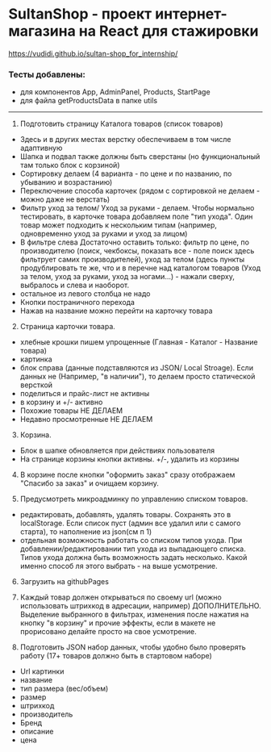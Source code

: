 # SultanShop - проект интернет-магазина на React для стажировки
https://vudidi.github.io/sultan-shop_for_internship/  
### Тесты добавлены:
- для компонентов App, AdminPanel, Products, StartPage 
- для файла getProductsData в папке utils

----------

1. Подготовить страницу Каталога товаров (список товаров)
- Здесь и в других местах верстку обеспечиваем в том числе адаптивную
- Шапка и подвал также должны быть сверстаны (но функциональный там только блок с корзиной)
- Сортировку делаем (4 варианта - по цене и по названию, по убыванию и возрастанию)
- Переключение способа карточек (рядом с сортировкой не делаем - можно даже не верстать)
- Фильтр уход за телом/ Уход за руками - делаем.
Чтобы нормально тестировать, в карточке товара добавляем поле "тип ухода". Один товар может подходить к нескольким типам (например, одновременно уход за руками и уход за лицом)
- В фильтре слева Достаточно оставить только: фильтр по цене, по производителю (поиск, чекбоксы, показать все - поле поиск здесь фильтрует самих производителей), уход за телом (здесь пункты продублировать те же, что и в перечне над каталогом товаров (Уход за телом, уход за руками, уход за ногами...) - нажали сверху, выбралось и слева и наоборот.
- остальное из левого столбца не надо
- Кнопки постраничного перехода
- Нажав на название можно перейти на карточку товара

2. Страница карточки товара. 
- хлебные крошки пишем упрощенные (Главная - Каталог - Название товара)
- картинка
- блок справа (данные подставляются из JSON/ Local Stroage). Если данных не (Например, "в наличии"), то делаем просто статической версткой
- поделиться и прайс-лист не активны
- в корзину и +/- активно
- Похожие товары НЕ ДЕЛАЕМ
- Недавно просмотренные НЕ ДЕЛАЕМ

3. Корзина. 
- Блок в шапке обновляется при действиях пользователя
- На странице корзины кнопки активны. +/-, удалить из корзины

4. В корзине после кнопки "оформить заказ" сразу отображаем "Спасибо за заказ" и очищаем корзину.

5. Предусмотреть микроадминку по управлению списком товаров.
- редактировать, добавлять, удалять товары. Сохранять это в localStorage. Если список пуст (админ все удалил или с самого старта), то наполнение из json(см п 1)
- отдельная возможность работать со списком типов ухода. При добавлении/редактировании тип ухода из выпадающего списка. Типов ухода должна быть возможность задать несколько. Какой именно способ ля этого выбрать - на выше усмотрение.

6. Загрузить на githubPages

7. Каждый товар должен открываться по своему url (можно использовать штрихкод в адресации, например)
ДОПОЛНИТЕЛЬНО.
Выделение выбранного в фильтрах, изменения после нажатия на кнопку "в корзину" и прочие эффекты, если в макете не прорисовано делайте просто на свое усмотрение.

8. Подготовить JSON набор данных, чтобы удобно было проверять работу (17+ товаров должно быть в стартовом наборе)
- Url картинки
- название
- тип размера (вес/объем)
- размер
- штрихкод
- производитель
- Бренд
- описание
- цена
